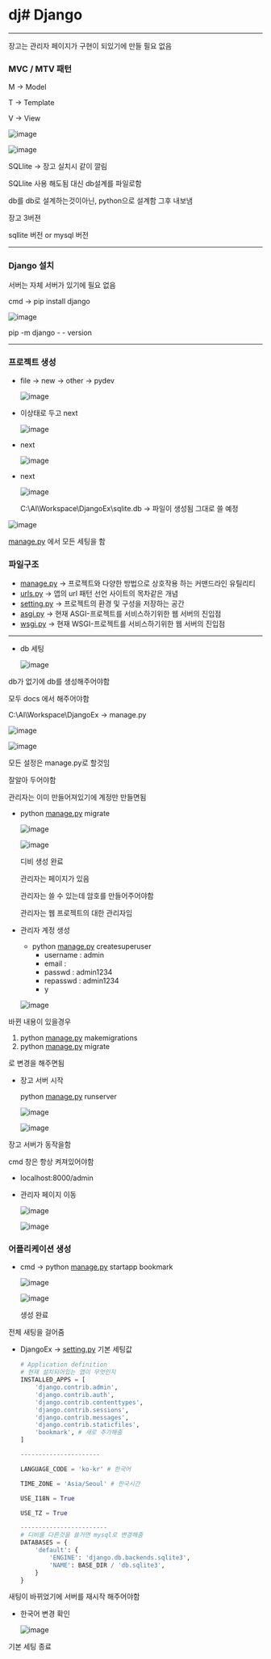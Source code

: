 # dj# Django

---

장고는 관리자 페이지가 구현이 되있기에 만들 필요 없음

### MVC / MTV 패턴

M → Model

T → Template

V → View

![image](https://user-images.githubusercontent.com/87698248/186065457-75314fe0-fa7c-4a25-9d32-4a9e8b83a112.png)

![image](https://user-images.githubusercontent.com/87698248/186065484-91311adb-a644-4fe8-8b8b-bcba27bf3add.png)

SQLlite → 장고 실치시 같이 깔림

SQLlite 사용 해도됨 대신 db설계를 파일로함

db를 db로 설계하는것이아닌, python으로 설계함 그후 내보냄

장고 3버젼

sqllite 버전 or mysql 버전

---

### Django 설치

서버는 자체 서버가 있기에 필요 없음

cmd → pip install django

![image](https://user-images.githubusercontent.com/87698248/186065501-961ab243-a420-4e1d-88b3-6879187efb56.png)

pip -m django - - version

---

### 프로젝트 생성

- file → new → other → pydev
    
    ![image](https://user-images.githubusercontent.com/87698248/186065525-da32dcf5-0a83-401b-82d9-83cdda6db433.png)
    

- 이상태로 두고 next
    
    ![image](https://user-images.githubusercontent.com/87698248/186065542-d88b73a2-3d1c-49ce-aae8-dc3e5a088deb.png)
    

- next
    
    ![image](https://user-images.githubusercontent.com/87698248/186065563-205e3fec-78df-4d7e-8452-38ecf7bf2f04.png)
    

- next
    
    ![image](https://user-images.githubusercontent.com/87698248/186065581-c14856a5-ab2a-43fc-9639-dabecdd26d0c.png)
    
    C:\AI\Workspace\DjangoEx\sqlite.db → 파일이 생성됨 그대로 쓸 예정
    

![image](https://user-images.githubusercontent.com/87698248/186065604-ba166fac-850c-470b-801c-7931bb6bb0ff.png)

[manage.py](http://manage.py) 에서 모든 세팅을 함

### 파일구조

- [manage.py](http://manage.py) → 프로젝트와 다양한 방법으로 상호작용 하는 커맨드라인 유틸리티
- [urls.py](http://urls.py) → 앱의 url 패턴 선언 사이트의 목차같은 개념
- [setting.py](http://setting.py) → 프로젝트의 환경 및 구성을 저장하는 공간
- [asgi.py](http://asgi.py) → 현재 ASGI-프로젝트를 서비스하기위한 웹 서버의 진입점
- [wsgi.py](http://wsgi.py) → 현재 WSGI-프로젝트를 서비스하기위한 웹 서버의 진입점

---

- db 세팅
    
    ![image](https://user-images.githubusercontent.com/87698248/186065630-c9f598a6-f538-4cc2-915c-ab2b78cb9e15.png)
    

db가 없기에 db를 생성해주어야함

모두 docs 에서 해주어야함

C:\AI\Workspace\DjangoEx → manage.py

![image](https://user-images.githubusercontent.com/87698248/186065647-eaa344dd-332e-4c15-bc44-1adb2355269a.png)

![image](https://user-images.githubusercontent.com/87698248/186065657-d061c79a-0a87-4438-b9df-b33a14e3cc56.png)

모든 설정은 manage.py로 할것임

잘알아 두어야함

관리자는 이미 만들어져있기에 계정만 만들면됨


- python [manage.py](http://manage.py) migrate
    
    ![image](https://user-images.githubusercontent.com/87698248/186073891-46f1f31a-343a-4d16-a50c-fbcf07095f40.png)
    
    ![image](https://user-images.githubusercontent.com/87698248/186073903-0d64fdcc-a076-4d8b-b970-bd388ac1b184.png)
    
    디비 생성 완료
    
    관리자는 페이지가 있음
    
    관리자는 쓸 수 있는데 암호를 만들어주어야함
    
    관리자는 웹 프로젝트의 대한 관리자임
    

- 관리자 계정 생성
    - python [manage.py](http://manage.py) createsuperuser
        - username : admin
        - email :
        - passwd : admin1234
        - repasswd : admin1234
        - y
    
    ![image](https://user-images.githubusercontent.com/87698248/186073925-50928eeb-d626-42a7-8e8a-25023507a05d.png)
    

바뀐 내용이 있을경우

1. python [manage.py](http://manage.py/) makemigrations
2. python [manage.py](http://manage.py/) migrate

로 변경을 해주면됨

- 장고 서버 시작
    
    python [manage.py](http://manage.py) runserver
    
    ![image](https://user-images.githubusercontent.com/87698248/186073940-f5a220ad-0ba7-49af-894a-6c5f058bbd11.png)
    
    ![image](https://user-images.githubusercontent.com/87698248/186073959-4327fc49-0f0b-467d-ae1f-aff0661b44fb.png)
    

장고 서버가 동작을함

cmd 창은 항상 켜져있어야함

- localhost:8000/admin
- 관리자 페이지 이동
    
    ![image](https://user-images.githubusercontent.com/87698248/186073985-a649d2f2-d8f6-4bf8-842f-a0b44bc12ff1.png)
    
    ![image](https://user-images.githubusercontent.com/87698248/186074007-c82792ec-a61d-4f68-a688-ea8a13e7ec1c.png)
    
### 어플리케이션 생성

- cmd → python [manage.py](http://manage.py/) startapp bookmark
    
    ![image](https://user-images.githubusercontent.com/87698248/186075429-65a1cfe0-6473-4bf2-a187-6554d90abc44.png)
    
    ![image](https://user-images.githubusercontent.com/87698248/186075443-41d0134b-0c6c-4307-8766-07c848a35386.png)
    
    생성 완료
    
전체 새팅을 걸어줌

- DjangoEx → [setting.py](http://setting.py) 기본 세팅값
    
    ```python
    # Application definition
    # 현재 설치되어있는 앱이 무엇인지
    INSTALLED_APPS = [
        'django.contrib.admin',
        'django.contrib.auth',
        'django.contrib.contenttypes',
        'django.contrib.sessions',
        'django.contrib.messages',
        'django.contrib.staticfiles',
        'bookmark', # 새로 추가해줌
    ]
    
    ----------------------
    
    LANGUAGE_CODE = 'ko-kr' # 한국어
    
    TIME_ZONE = 'Asia/Seoul' # 한국시간
    
    USE_I18N = True
    
    USE_TZ = True
    
    ------------------------
    # 디비를 다른것을 쓸거면 mysql로 변경해줌
    DATABASES = {
        'default': {
            'ENGINE': 'django.db.backends.sqlite3',
            'NAME': BASE_DIR / 'db.sqlite3',
        }
    }
    ```
    

새팅이 바뀌었기에 서버를 재시작 해주어야함

- 한국어 변경 확인
    
    ![image](https://user-images.githubusercontent.com/87698248/186074028-5869a0c2-9006-465b-8409-dadf14b22899.png)
    

기본 세팅 종료

